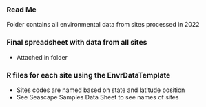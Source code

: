 ### Read Me
Folder contains all environmental data from sites processed in 2022

### Final spreadsheet with data from all sites
- Attached in folder

### R files for each site using the EnvrDataTemplate
- Sites codes are named based on state and latitude position
- See Seascape Samples Data Sheet to see names of sites
